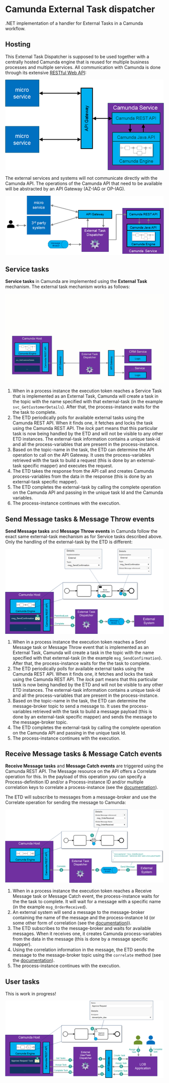 # Camunda External Task dispatcher

.NET implementation of a handler for External Tasks in a Camunda workflow.

## Hosting

This External Task Dispatcher is supposed to be used together with a centrally hosted Camunda engine that is reused for multiple business processes and multiple services. All communication with Camunda is done through its extensive [RESTful Web API](https://docs.camunda.org/manual/latest/reference/rest/):

![Hosting model](img/camunda-hosting.png)

The external services and systems will not communicate directly with the Camunda API. The operations of the Camunda API that need to be available will be abstracted by an API Gateway (AZ-IAG or OP-IAG).  

![Communication patterns](img/etd-communication-patterns.png)

## Service tasks

**Service tasks** in Camunda are implemented using the **External Task** mechanism. The external task mechanism works as follows:

![ETD Behavior](img/etd-behavior.gif)

1. When in a process instance the execution token reaches a Service Task that is implemented as an External Task, Camunda will create a task in the topic with the name specified with that external-task (in the example `svc_GetCustomerDetails`). After that, the process-instance waits for the the task to complete.
1. The ETD periodically polls for available external tasks using the Camunda REST API. When it finds one, it fetches and locks the task using the Camunda REST API. The *lock* part means that this particular task is now being handled by the ETD and will not be visible to any other ETD instances. The external-task information contains a unique task-id and all the process-variables that are present in the process-instance.
1. Based on the topic-name in the task, the ETD can determine the API operation to call on the API Gateway. It uses the process-variables retrieved with the task to build a request (this is done by an external-task specific mapper) and executes the request.
1. The ETD takes the response from the API call and creates Camunda process-variables from the data in the response (this is done by an external-task specific mapper).
1. The ETD completes the external-task by calling the complete operation on the Camunda API and passing in the unique task Id and the Camunda variables.
1. The process-instance continues with the execution.  

## Send Message tasks & Message Throw events

**Send Message tasks** and **Message Throw events** in Camunda follow the exact same external-task mechanism as for Service tasks described above. Only the handling of the external-task by the ETD is different:

![Send messages](img/etd-send-message-pattern.png)

1. When in a process instance the execution token reaches a Send Message task or Message Throw event that is implemented as an External Task, Camunda will create a task in the topic with the name specified with that external-task (in the example `msg_SendConfirmation`). After that, the process-instance waits for the the task to complete.
1. The ETD periodically polls for available external tasks using the Camunda REST API. When it finds one, it fetches and locks the task using the Camunda REST API. The *lock* part means that this particular task is now being handled by the ETD and will not be visible to any other ETD instances. The external-task information contains a unique task-id and all the process-variables that are present in the process-instance.
1. Based on the topic-name in the task, the ETD can determine the message-broker topic to send a message to. It uses the process-variables retrieved with the task to build a message payload (this is done by an external-task specific mapper) and sends the message to the message-broker topic.
1. The ETD completes the external-task by calling the complete operation on the Camunda API and passing in the unique task Id.
1. The process-instance continues with the execution.  

## Receive Message tasks & Message Catch events

**Receive Message tasks** and **Message Catch events** are triggered using the Camunda REST API. The Message resource on the API offers a Correlate operation for this. In the payload of this operation you can specify a Process-definition ID and/or a Process-instance ID and/or multiple correlation keys to correlate a process-instance (see the [documentation](https://docs.camunda.org/manual/latest/reference/rest/message/post-message/)).

The ETD will subscribe to messages from a message-broker and use the Correlate operation for sending the message to Camunda:

![Receive messages](img/etd-receive-message.png)

1. When in a process instance the execution token reaches a Receive Message task or Message Catch event, the process-instance waits for the the task to complete. It will wait for a message with a specific name (in the example `msg_OrderReceived`).
1. An external system will send a message to the message-broker containing the name of the message and the process-instance Id (or some other form of correlation (see the [documentation](https://docs.camunda.org/manual/latest/reference/rest/message/post-message/))).
1. The ETD subscribes to the message-broker and waits for available messages. When it receives one, it creates Camunda process-variables from the data in the message (this is done by a message specific mapper).
1. Using the correlation information in the message, the ETD sends the message to the message-broker topic using the `correlate` method (see the [documentation](https://docs.camunda.org/manual/latest/reference/rest/message/post-message/)).
1. The process-instance continues with the execution.  

## User tasks

This is work in progress!

![User task pattern](img/etd-user-task-pattern.png)
